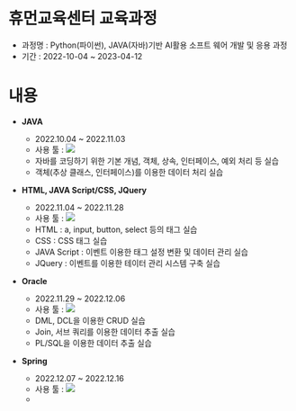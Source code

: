 # 휴먼교육센터 교육과정

- 과정명 : Python(파이썬), JAVA(자바)기반 AI활용 소프트 웨어 개발 및 응용 과정
- 기간 : 2022-10-04 ~ 2023-04-12

# 내용
- <b>JAVA</b>
    - 2022.10.04 ~ 2022.11.03
    - 사용 툴 : <img src="https://img.shields.io/badge/Eclipse IDE-2C2255?style=flat&logo=Eclipse IDE&logoColor=white"/>
    - 자바를 코딩하기 위한 기본 개념, 객체, 상속, 인터페이스, 예외 처리 등 실습
    - 객체(추상 클래스, 인터페이스)를 이용한 데이터 처리 실습

- <b>HTML, JAVA Script/CSS, JQuery</b>
    - 2022.11.04 ~ 2022.11.28
    - 사용 툴 : <img src="https://img.shields.io/badge/Visual Studio Code-5C2D91?style=flat&logo=Visual Studio Code&logoColor=white"/>
    - HTML : a, input, button, select 등의 태그 실습
    - CSS : CSS 태그 실습
    - JAVA Script : 이벤트 이용한 태그 설정 변환 및 데이터 관리 실습
    - JQuery : 이벤트를 이용한 테이터 관리 시스템 구축 실습
    
- <b>Oracle</b>
    - 2022.11.29 ~ 2022.12.06
    - 사용 툴 : <img src="https://img.shields.io/badge/Oracle-F80000?style=flat&logo=Oracle&logoColor=red"/>
    - DML, DCL을 이용한 CRUD 실습
    - Join, 서브 쿼리를 이용한 데이터 추출 실습
    - PL/SQL을 이용한 데이터 추출 실습

- <b>Spring</b>
    - 2022.12.07 ~ 2022.12.16
    - 사용 툴 : <img src="https://img.shields.io/badge/Eclipse IDE-2C2255?style=flat&logo=Eclipse IDE&logoColor=white"/>
    - 